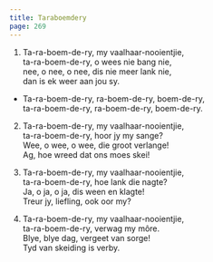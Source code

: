 ```yaml
---
title: Taraboemdery
page: 269
---  
```



1. Ta-ra-boem-de-ry, my vaalhaar-nooientjie,  
ta-ra-boem-de-ry, o wees nie bang nie,  
nee, o nee, o nee, dis nie meer lank nie,  
dan is ek weer aan jou sy.  


- Ta-ra-boem-de-ry, ra-boem-de-ry, boem-de-ry,  
ta-ra-boem-de-ry, ra-boem-de-ry, boem-de-ry.  


2. Ta-ra-boem-de-ry, my vaalhaar-nooientjie,  
ta-ra-boem-de-ry, hoor jy my sange?  
Wee, o wee, o wee, die groot verlange!  
Ag, hoe wreed dat ons moes skei!  


3. Ta-ra-boem-de-ry, my vaalhaar-nooientjie,  
ta-ra-boem-de-ry, hoe lank die nagte?  
Ja, o ja, o ja, dis ween en klagte!  
Treur jy, liefling, ook oor my?  


4. Ta-ra-boem-de-ry, my vaalhaar-nooientjie,  
ta-ra-boem-de-ry, verwag my môre.  
Blye, blye dag, vergeet van sorge!  
Tyd van skeiding is verby.  